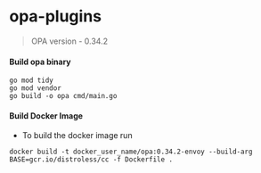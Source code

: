# opa-plugins

> OPA version - 0.34.2
#### Build opa binary
```
go mod tidy
go mod vendor
go build -o opa cmd/main.go
```


#### Build Docker Image
- To build the docker image run
```
docker build -t docker_user_name/opa:0.34.2-envoy --build-arg BASE=gcr.io/distroless/cc -f Dockerfile .
```